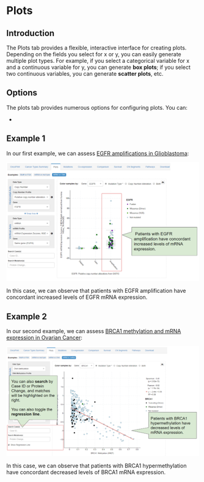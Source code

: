 # Plots

## Introduction

The Plots tab provides a flexible, interactive interface for creating plots.  Depending on the fields you select for x or y, you can easily generate multiple plot types.  For example, if you select a categorical variable for x and a continuous variable for y, you can generate **box plots**;  if you select two continuous variables, you can generate **scatter plots**, etc.

## Options

The plots tab provides numerous options for configuring plots.  You can:

* 



## Example 1

In our first example, we can assess [EGFR amplifications in Glioblastoma](http://bit.ly/39FMxpz):

![EGFR Amplification in GBM](img/egfr_gbm_cna_mrna.png)

In this case, we can observe that patients with EGFR amplification have concordant increased levels of EGFR mRNA expression. 

## Example 2

In our second example, we can assess [BRCA1 methylation and mRNA expression in Ovarian Cancer](http://bit.ly/337LGeS):

![BRCA1 Hypermethylation in Ovarian Cancer](img/brca1_ovarian_methylation_mrna.png)

In this case, we can observe that patients with BRCA1 hypermethylation have concordant decreased levels of BRCA1 mRNA expression.